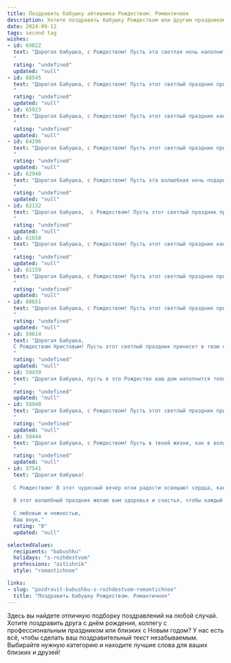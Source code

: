 ```yaml
---
title: Поздравить бабушку айтишника Рождеством. Романтичное
description: Хотите поздравить бабушку Рождеством или другим праздником? Наш ИИ создаст незабываемое поздравление, а вы обязательно выделитесь среди других.  
date: 2024-09-12
tags: second tag
wishes:
- id: 69822
  text: "Дорогая бабушка, с Рождеством! Пусть эта светлая ночь наполнит ваш дом теплом, любовью и радостью, как код программиста заполняет строки программы гармонией и красотой. Пусть каждый миг этой праздничной ночи будет полон волшебства и чудес!
  "
  rating: "undefined"
  updated: "null"
- id: 68545
  text: "Дорогая Бабушка, с Рождеством! Пусть этот светлый праздник принесет в твою жизнь тепло, любовь и радость, как сияние рождественской звезды. Пусть каждый день будет наполнен счастьем, как сияние праздничной елки, а твоя душа всегда будет согрета любовью близких. Счастья тебе, моя дорогая, и крепкого здоровья!
  "
  rating: "undefined"
  updated: "null"
- id: 65923
  text: "Дорогая Бабушка, с Рождеством! Пусть этот светлый праздник наполнит твою жизнь теплом, уютом и волшебством. Пусть каждый день будет полон радости, любви и заботы.  Ты — моя звезда, свет которой всегда согревает мое сердце.  С любовью и благодарностью, твой айтишник.
  "
  rating: "undefined"
  updated: "null"
- id: 64296
  text: "Дорогая Бабушка, с Рождеством! Пусть этот светлый праздник принесет тебе мир, любовь и радость. Пусть в твоем сердце всегда царит теплый свет, а душа будет полна надежды и веры. Счастья тебе, моя дорогая, и пусть каждый день будет полон любви и добра!
  "
  rating: "undefined"
  updated: "null"
- id: 62948
  text: "Дорогая Бабушка, с Рождеством! Пусть эта волшебная ночь подарит тебе тепло, уют и светлые мечты. Желаю, чтобы каждый день был наполнен радостью и любовью, а душа пела от счастья! 🎄❤️
  "
  rating: "undefined"
  updated: "null"
- id: 62132
  text: "Дорогая бабушка,  с Рождеством! Пусть этот светлый праздник принесет в твою жизнь тепло, уют и множество счастливых мгновений. Ты –  мой самый дорогой человек,  твоя любовь и поддержка  —  лучший подарок в моей жизни. Пусть Рождественские чудеса согреют твое сердце, а твоя душа будет  полна радости!
  "
  rating: "undefined"
  updated: "null"
- id: 61658
  text: "Дорогая Бабушка, с Рождеством! Пусть этот светлый праздник наполнит твой дом теплом, любовью и радостью. Пусть в твоем сердце всегда царит мир и покой, как в уютном зимнем вечере у камина. Спасибо, что ты всегда рядом, словно  яркая звезда, освещающая путь. Желаю тебе крепкого здоровья, исполнения желаний и долгих лет жизни!
  "
  rating: "undefined"
  updated: "null"
- id: 61159
  text: "Дорогая Бабушка, с Рождеством! Пусть этот светлый праздник принесет тебе тепло, уют и радость. Я желаю тебе крепкого здоровья, душевного спокойствия и, конечно же, чтобы твой любимый внук (внучка), IT-специалист, всегда радовал тебя своими достижениями. Пусть твоя жизнь будет полна любви и счастья, а Рождество станет волшебным началом нового года!
  "
  rating: "undefined"
  updated: "null"
- id: 60651
  text: "Дорогая Бабушка, с Рождеством! Пусть этот светлый праздник принесет в твою жизнь тепло и уют, как твой любимый плед в зимний вечер. Пусть каждый день будет наполнен радостью, как твои любимые рождественские песнопения. Я очень тебя люблю, и счастлив, что ты есть в моей жизни!
  "
  rating: "undefined"
  updated: "null"
- id: 59614
  text: "Дорогая Бабушка,
  С Рождеством Христовым! Пусть этот светлый праздник принесет в твою жизнь  радость, любовь и тепло, как лучики зимнего солнца. Ты – источник мудрости и тепла в нашей семье,  и я благодарю судьбу за твою любовь и заботу.  Пусть Рождественская звезда освещает твой путь и дарит тебе здоровье и счастье!
  "
  rating: "undefined"
  updated: "null"
- id: 59439
  text: "Дорогая Бабушка, пусть в это Рождество ваш дом наполнится теплом, светом и любовью, как будто свет рождественской звезды освещает вашу душу. Желаю вам крепкого здоровья, радости и душевного покоя. Пускай ваша жизнь будет яркой, как огоньки на елочке, а сердце греет любовь близких людей. С Рождеством!
  "
  rating: "undefined"
  updated: "null"
- id: 58940
  text: "Дорогая Бабушка, с Рождеством! Пусть этот светлый праздник принесет в твою жизнь тепло, уют и покой. Желаю тебе крепкого здоровья, радости и бесконечной любви. Пусть Рождественская звезда освещает твой путь и наполняет тебя светлыми чувствами.
  "
  rating: "undefined"
  updated: "null"
- id: 58444
  text: "Дорогая Бабушка, с Рождеством! Пусть в твоей жизни, как в волшебной сказке, царят тепло, уют и любовь. Пусть тепло рождественской звезды согреет твою душу, а праздничные чудеса подарят свет и радость. Желаю тебе крепкого здоровья, мирного неба над головой и много-много счастливых моментов. С любовью, твой (твоя) (имя).
  "
  rating: "undefined"
  updated: "null"
- id: 37541
  text: "Дорогая бабушка!
  
  С Рождеством! В этот чудесный вечер огни радости освещают сердца, как коннект в нашем мире технологий. Пусть каждый миг приносит тепло и уют, подобно тому, как ваш мудрый совет освещает мой путь.
  
  В этот волшебный праздник желаю вам здоровья и счастья, чтобы каждый день наполнялся светом, как экран вашей любимой техники. Пусть в вашем доме всегда царит мир и любовь, а каждый момент дарит радость, словно добрый код, заключенный в строках программ.
  
  С любовью и нежностью,
  Ваш внук."
  rating: "0"
  updated: "null"

selectedValues:
  recipients: "babushku"
  holidays: "s-rozhdestvom"
  professions: "aitishnik"
  style: "romantichnoe"

links:
- slug: "pozdravit-babushku-s-rozhdestvom-romantichnoe"
  title: "Поздравить бабушку Рождеством. Романтичное"
---
```


Здесь вы найдете отличную подборку поздравлений на любой случай. 
Хотите поздравить друга с днём рождения, коллегу с профессиональным праздником или близких с Новым годом? У нас есть всё, чтобы сделать ваш поздравительный текст незабываемым. Выбирайте нужную категорию и находите лучшие слова для ваших близких и друзей!
